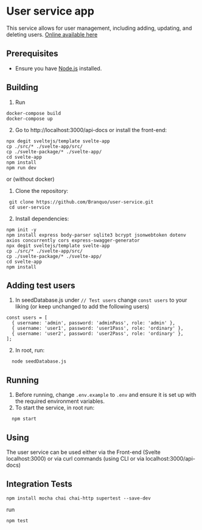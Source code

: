# User service app

This service allows for user management, including adding, updating, and deleting users.
[Online available here](http://ec2-13-48-138-213.eu-north-1.compute.amazonaws.com:3000/api-docs)

## Prerequisites

- Ensure you have [Node.js](https://nodejs.org/) installed.

## Building

1. Run
```
docker-compose build
docker-compose up
```

2. Go to http://localhost:3000/api-docs or install the front-end:
  ```
  npx degit sveltejs/template svelte-app
  cp ./src/* ./svelte-app/src/
  cp ./svelte-package/* ./svelte-app/
  cd svelte-app
  npm install
  npm run dev
  ```

or (without docker)


1. Clone the repository:
  ```
   git clone https://github.com/Branquo/user-service.git
   cd user-service
  ```

2. Install dependencies:
  ```
  npm init -y
  npm install express body-parser sqlite3 bcrypt jsonwebtoken dotenv axios concurrently cors express-swagger-generator
  npx degit sveltejs/template svelte-app
  cp ./src/* ./svelte-app/src/
  cp ./svelte-package/* ./svelte-app/
  cd svelte-app
  npm install
  ```

## Adding test users

1. In seedDatabase.js under `// Test users` change `const users` to your liking (or keep unchanged to add the following users)
  ```
  const users = [
    { username: 'admin', password: 'adminPass', role: 'admin' },
    { username: 'user1', password: 'user1Pass', role: 'ordinary' },
    { username: 'user2', password: 'user2Pass', role: 'ordinary' },
  ];
  ```

2. In root, run:
```
  node seedDatabase.js
```

## Running

1. Before running, change `.env.example` to `.env` and ensure it is set up with the required environment variables. 
2. To start the service, in root run:
```
  npm start
```

## Using

The user service can be used either via the Front-end (Svelte localhost:3000) or via curl commands (using CLI or via localhost:3000/api-docs)

## Integration Tests

```
npm install mocha chai chai-http supertest --save-dev
```

run
```
npm test
```